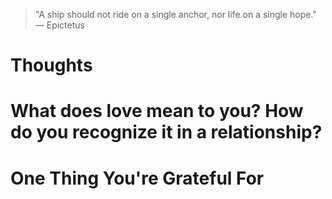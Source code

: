 
> \"A ship should not ride on a single anchor, nor life on a single hope.\" — Epictetus

# Thoughts

# What does love mean to you? How do you recognize it in a relationship?

# One Thing You're Grateful For

